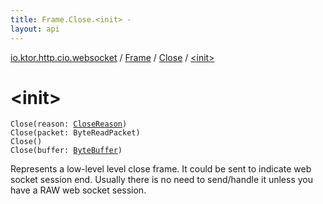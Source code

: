 ```yaml
---
title: Frame.Close.<init> - 
layout: api
---
```


<div class='api-docs-breadcrumbs'><a href="../../index.html">io.ktor.http.cio.websocket</a> / <a href="../index.html">Frame</a> / <a href="index.html">Close</a> / <a href="./-init-.html">&lt;init&gt;</a></div>

# &lt;init&gt;

<div class="overload-group" markdown="1">

<div class="signature"><code><span class="identifier">Close</span><span class="symbol">(</span><span class="parameterName" id="io.ktor.http.cio.websocket.Frame.Close$<init>(io.ktor.http.cio.websocket.CloseReason)/reason">reason</span><span class="symbol">:</span>&nbsp;<a href="../../-close-reason/index.html"><span class="identifier">CloseReason</span></a><span class="symbol">)</span></code></div>

<div class="signature"><code><span class="identifier">Close</span><span class="symbol">(</span><span class="parameterName" id="io.ktor.http.cio.websocket.Frame.Close$<init>(kotlinx.io.core.ByteReadPacket)/packet">packet</span><span class="symbol">:</span>&nbsp;<span class="identifier">ByteReadPacket</span><span class="symbol">)</span></code></div>

<div class="signature"><code><span class="identifier">Close</span><span class="symbol">(</span><span class="symbol">)</span></code></div>

</div>
<div class="overload-group" markdown="1">

<div class="signature"><code><span class="identifier">Close</span><span class="symbol">(</span><span class="parameterName" id="io.ktor.http.cio.websocket.Frame.Close$<init>(java.nio.ByteBuffer)/buffer">buffer</span><span class="symbol">:</span>&nbsp;<a href="http://docs.oracle.com/javase/6/docs/api/java/nio/ByteBuffer.html"><span class="identifier">ByteBuffer</span></a><span class="symbol">)</span></code></div>

Represents a low-level level close frame. It could be sent to indicate web socket session end.
Usually there is no need to send/handle it unless you have a RAW web socket session.

</div>

